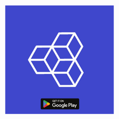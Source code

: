 <p align="center">
  <img src="https://github.com/techAnvPy/AnvPy/blob/main/play.jpg?raw=true" width="350" title="hover text">
</p>

